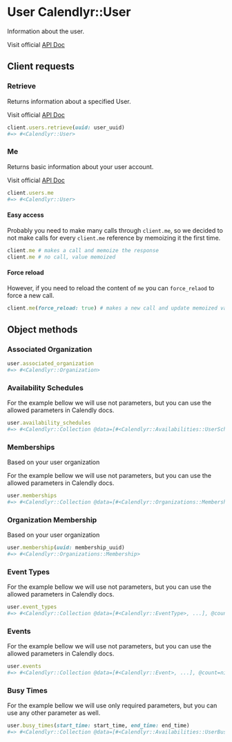 # User Calendlyr::User

Information about the user.

Visit official [API Doc](https://developer.calendly.com/api-docs/647961f90c0dd-user)

## Client requests

### Retrieve

Returns information about a specified User.

Visit official [API Doc](https://developer.calendly.com/api-docs/ff9832c5a6640-get-user)

```ruby
client.users.retrieve(uuid: user_uuid)
#=> #<Calendlyr::User>
```

### Me

Returns basic information about your user account.

Visit official [API Doc](https://developer.calendly.com/api-docs/005832c83aeae-get-current-user)

```ruby
client.users.me
#=> #<Calendlyr::User>
```

#### Easy access

Probably you need to make many calls through `client.me`, so we decided to not make calls for every `client.me` reference by memoizing it the first time.

```ruby
client.me # makes a call and memoize the response
client.me # no call, value memoized
```

#### Force reload

However, if you need to reload the content of `me` you can `force_relaod` to force a new call.

```ruby
client.me(force_reload: true) # makes a new call and update memoized value
```

## Object methods

### Associated Organization

```ruby
user.associated_organization
#=> #<Calendlyr::Organization>
```

### Availability Schedules

For the example bellow we will use not parameters, but you can use the allowed parameters in Calendly docs.

```ruby
user.availability_schedules
#=> #<Calendlyr::Collection @data=[#<Calendlyr::Availabilities::UserSchedule>, ...], @count=nil, @next_page=nil, @next_page_token=nil, @client=#<Calendlyr::Client>>
```

### Memberships

Based on your user organization

For the example bellow we will use not parameters, but you can use the allowed parameters in Calendly docs.

```ruby
user.memberships
#=> #<Calendlyr::Collection @data=[#<Calendlyr::Organizations::Membership>, ...], @count=nil, @next_page=nil, @next_page_token=nil, @client=#<Calendlyr::Client>>
```

### Organization Membership

Based on your user organization

```ruby
user.membership(uuid: membership_uuid)
#=> #<Calendlyr::Organizations::Membership>
```

### Event Types

For the example bellow we will use not parameters, but you can use the allowed parameters in Calendly docs.

```ruby
user.event_types
#=> #<Calendlyr::Collection @data=[#<Calendlyr::EventType>, ...], @count=nil, @next_page=nil, @next_page_token=nil, @client=#<Calendlyr::Client>>
```

### Events

For the example bellow we will use not parameters, but you can use the allowed parameters in Calendly docs.

```ruby
user.events
#=> #<Calendlyr::Collection @data=[#<Calendlyr::Event>, ...], @count=nil, @next_page=nil, @next_page_token=nil, @client=#<Calendlyr::Client>>
```

### Busy Times

For the example bellow we will use only required parameters, but you can use any other parameter as well.

```ruby
user.busy_times(start_time: start_time, end_time: end_time)
#=> #<Calendlyr::Collection @data=[#<Calendlyr::Availabilities::UserBusyTime>, ...], @count=nil, @next_page=nil, @next_page_token=nil, @client=#<Calendlyr::Client>>
```
